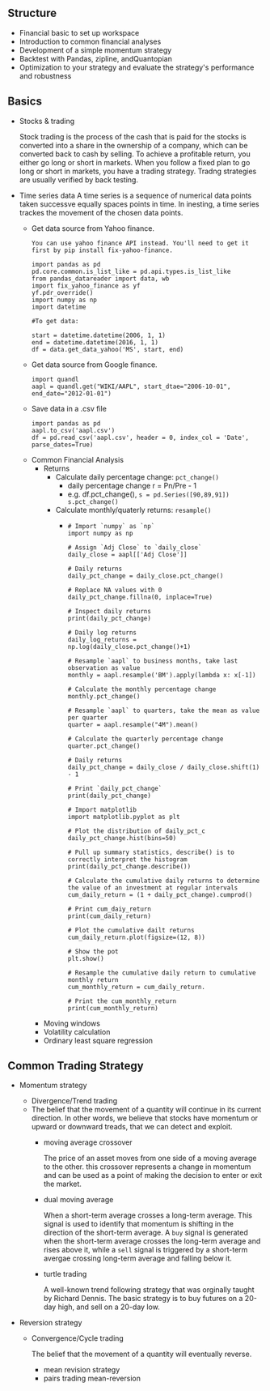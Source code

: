 ## Structure
* Financial basic to set up workspace
* Introduction to common financial analyses
* Development of a simple momentum strategy
* Backtest with Pandas, zipline, andQuantopian
* Optimization to your strategy and evaluate the strategy's performance and robustness 

## Basics
* Stocks & trading 
  
  Stock trading is the process of the cash that is paid for the stocks is converted into a share in the ownership of a company, which can be converted back to cash by selling. To achieve a profitable return, you either go long or short in markets. When you follow a fixed plan to go long or short in markets, you have a trading strategy. Tradng strategies are usually verified by back testing.
  
* Time series data
  A time series is a sequence of numerical data points taken successve equally spaces points in time. In inesting, a time series trackes the movement of the chosen data points. 
  * Get data source from Yahoo finance.
    ```
    You can use yahoo finance API instead. You'll need to get it first by pip install fix-yahoo-finance.
    
    import pandas as pd
    pd.core.common.is_list_like = pd.api.types.is_list_like
    from pandas_datareader import data, wb
    import fix_yahoo_finance as yf
    yf.pdr_override()
    import numpy as np
    import datetime

    #To get data:

    start = datetime.datetime(2006, 1, 1)
    end = datetime.datetime(2016, 1, 1)
    df = data.get_data_yahoo('MS', start, end)
    ```
  * Get data source from Google finance.
    ```
    import quandl
    aapl = quandl.get("WIKI/AAPL", start_dtae="2006-10-01", end_date="2012-01-01")
    ```
  * Save data in a .csv file
    ```
    import pandas as pd
    aapl.to_csv('aapl.csv')
    df = pd.read_csv('aapl.csv', header = 0, index_col = 'Date', parse_dates=True)
    ```
  * Common Financial Analysis
    * Returns
      * Calculate daily percentage change: `pct_change()`
        * daily percentage change r = Pn/Pre - 1
        * e.g. df.pct_change(), `s = pd.Series([90,89,91]) s.pct_change()`
      * Calculate monthly/quaterly returns: `resample()`
        * ```
          # Import `numpy` as `np`
          import numpy as np

          # Assign `Adj Close` to `daily_close`
          daily_close = aapl[['Adj Close']]

          # Daily returns
          daily_pct_change = daily_close.pct_change()

          # Replace NA values with 0
          daily_pct_change.fillna(0, inplace=True)

          # Inspect daily returns
          print(daily_pct_change)

          # Daily log returns
          daily_log_returns = np.log(daily_close.pct_change()+1)
           
          # Resample `aapl` to business months, take last observation as value 
          monthly = aapl.resample('BM').apply(lambda x: x[-1])

          # Calculate the monthly percentage change
          monthly.pct_change()

          # Resample `aapl` to quarters, take the mean as value per quarter
          quarter = aapl.resample("4M").mean()

          # Calculate the quarterly percentage change
          quarter.pct_change()
          
          # Daily returns
          daily_pct_change = daily_close / daily_close.shift(1) - 1

          # Print `daily_pct_change`
          print(daily_pct_change)
          
          # Import matplotlib
          import matplotlib.pyplot as plt
          
          # Plot the distribution of daily_pct_c
          daily_pct_change.hist(bins=50)
          
          # Pull up summary statistics, describe() is to correctly interpret the histogram 
          print(daily_pct_change.describe())
          
          # Calculate the cumulative daily returns to determine the value of an investment at regular intervals
          cum_daily_return = (1 + daily_pct_change).cumprod()
          
          # Print cum_daiy_return 
          print(cum_daily_return)
          
          # Plot the cumulative dailt returns
          cum_daily_return.plot(figsize=(12, 8))
          
          # Show the pot
          plt.show()
          
          # Resample the cumulative daily return to cumulative monthly return 
          cum_monthly_return = cum_daily_return.
          
          # Print the cum_monthly_return 
          print(cum_monthly_return)
          ```
    * Moving windows 
    * Volatility calculation
    * Ordinary least square regression
    
## Common Trading Strategy 
   * Momentum strategy
     * Divergence/Trend trading 
     * The belief that the movement of a quantity will continue in its current direction. In other words, we believe that stocks have momentum or upward or downward treads, that we can detect and exploit.
       * moving average crossover
         
         The price of an asset moves from one side of a moving average to the other. this crossover represents a change in momentum and can be used as a point of making the decision to enter or exit the market.
       * dual moving average
       
         When a short-term average crosses a long-term average. This signal is used to identify that momentum is shifting in the direction of the short-term average. A `buy` signal is generated when the short-term average crosses the long-term average and rises above it, while a `sell` signal is triggered by a short-term avergae crossing long-term average and falling below it.
       * turtle trading 
       
         A well-known trend following strategy that was orginally taught by Richard Dennis. The basic strategy is to buy futures on a 20-day high, and sell on a 20-day low.  
       
   * Reversion strategy
     * Convergence/Cycle trading 
       
       The belief that the movement of a quantity will eventually reverse.
       
       * mean revision strategy 
       * pairs trading mean-reversion
       
   


